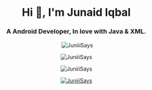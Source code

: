 <h1 align="center">Hi 👋, I'm Junaid Iqbal</h1>
<h3 align="center">A Android Developer, In love with Java & XML.</h3>

<p align="center">&nbsp;<img align="center" src="https://github-readme-stats.vercel.app/api?username=JuniiiSays&show_icons=true&locale=en" alt="JuniiiSays" /></p>
<p align="center"><img align="center" src="https://github-readme-stats.vercel.app/api/top-langs?username=JuniiiSays&show_icons=true&locale=en&layout=compact" alt="JuniiiSays" /></p>

<p align="center"> <img src="https://komarev.com/ghpvc/?username=JuniiiSays&label=Profile%20views&color=0e75b6&style=flat" alt="JuniiiSays" /> </p>

<p align="center"> <a href="https://github.com/ryo-ma/github-profile-trophy"><img src="https://github-profile-trophy.vercel.app/?username=JuniiiSays" alt="JuniiiSays" /></a> </p>
